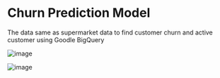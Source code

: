 # Churn Prediction Model

The data same as supermarket data to find customer churn and active customer using Goodle BigQuery 

![image](https://user-images.githubusercontent.com/47063720/147737165-d86dcc80-f22f-4086-b26c-c61a3e942bcc.png)


![image](https://user-images.githubusercontent.com/47063720/147736785-6a36c69f-cf13-4c23-9266-284fa2fdb201.png)
